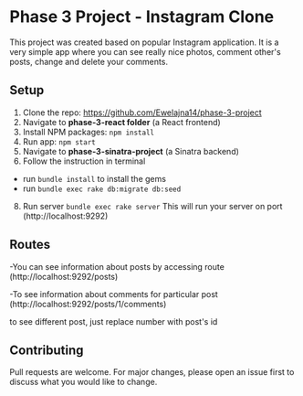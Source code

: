 # Phase 3 Project - Instagram Clone 
This project was created based on popular Instagram application. 
It is a very simple app where you can see really nice photos, comment other's posts, change and delete your comments. 
## Setup
1. Clone the repo: https://github.com/Ewelajna14/phase-3-project
2. Navigate to **phase-3-react folder** (a React frontend)
3. Install NPM packages: `npm install`
4. Run app: `npm start`
5. Navigate to **phase-3-sinatra-project** (a Sinatra backend)
7. Follow the instruction in terminal
- run `bundle install` to install the gems
- run `bundle exec rake db:migrate db:seed`
8. Run server `bundle exec rake server`
This will run your server on port (http://localhost:9292)
## Routes
-You can see information about posts by accessing route 
(http://localhost:9292/posts)

-To see information about comments for particular post
(http://localhost:9292/posts/1/comments)

to see different post, just replace number with post's id

## Contributing
Pull requests are welcome. For major changes, please open an issue first to discuss what you would like to change.
